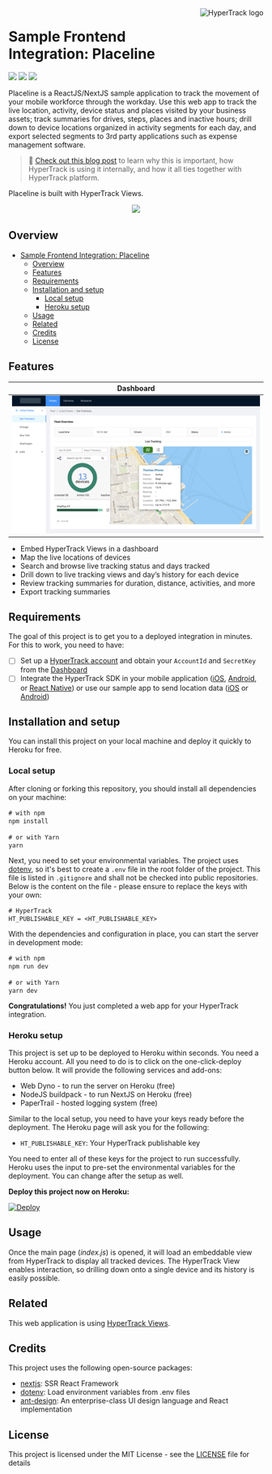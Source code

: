 <a href="https://www.hypertrack.com/">
    <img src="https://www.hypertrack.com/green.eeca143346e01b96d600.svg" alt="HyperTrack logo" title="HyperTrack" align="right" height="40" />
</a>

# Sample Frontend Integration: Placeline

![](https://img.shields.io/circleci/build/gh/hypertrack/placeline-nextjs?style=flat-square)
![](https://img.shields.io/david/hypertrack/placeline-nextjs?style=flat-square)
![](https://img.shields.io/github/license/hypertrack/placeline-nextjs?style=flat-square)

Placeline is a ReactJS/NextJS sample application to track the movement of your mobile workforce through the workday. Use this web app to track the live location, activity, device status and places visited by your business assets; track summaries for drives, steps, places and inactive hours; drill down to device locations organized in activity segments for each day, and export selected segments to 3rd party applications such as expense management software.

> 💬 [Check out this blog post](https://hypertrack.com/blog/2019/09/09/open-sourcing-placeline-a-sample-app-to-track-the-movement-history-of-your-workforce/) to learn why this is important, how HyperTrack is using it internally, and how it all ties together with HyperTrack platform.

Placeline is built with HyperTrack Views.

<p align="center">
  <img src="public/placeline.gif" />
</p>

## Overview

- [Sample Frontend Integration: Placeline](#sample-frontend-integration-placeline)
  - [Overview](#overview)
  - [Features](#features)
  - [Requirements](#requirements)
  - [Installation and setup](#installation-and-setup)
    - [Local setup](#local-setup)
    - [Heroku setup](#heroku-setup)
  - [Usage](#usage)
  - [Related](#related)
  - [Credits](#credits)
  - [License](#license)

## Features

| Dashboard                        |
| -------------------------------- |
| <img src="public/dashboard.png"> |

- Embed HyperTrack Views in a dashboard
- Map the live locations of devices
- Search and browse live tracking status and days tracked
- Drill down to live tracking views and day’s history for each device
- Review tracking summaries for duration, distance, activities, and more
- Export tracking summaries

## Requirements

The goal of this project is to get you to a deployed integration in minutes. For this to work, you need to have:

- [ ] Set up a [HyperTrack account](https://dashboard.hypertrack.com/signup) and obtain your `AccountId` and `SecretKey` from the [Dashboard](https://dashboard.hypertrack.com/)
- [ ] Integrate the HyperTrack SDK in your mobile application ([iOS](https://github.com/hypertrack/quickstart-ios), [Android](https://github.com/hypertrack/quickstart-android), or [React Native](https://github.com/hypertrack/quickstart-react-native)) or use our sample app to send location data ([iOS](https://github.com/hypertrack/live-app-ios) or [Android](https://github.com/hypertrack/live-app-android))

## Installation and setup

You can install this project on your local machine and deploy it quickly to Heroku for free.

### Local setup

After cloning or forking this repository, you should install all dependencies on your machine:

```shell
# with npm
npm install

# or with Yarn
yarn
```

Next, you need to set your environmental variables. The project uses [dotenv](https://github.com/motdotla/dotenv), so it's best to create a `.env` file in the root folder of the project. This file is listed in `.gitignore` and shall not be checked into public repositories. Below is the content on the file - please ensure to replace the keys with your own:

```shell
# HyperTrack
HT_PUBLISHABLE_KEY = <HT_PUBLISHABLE_KEY>
```

With the dependencies and configuration in place, you can start the server in development mode:

```shell
# with npm
npm run dev

# or with Yarn
yarn dev
```

**Congratulations!** You just completed a web app for your HyperTrack integration.

### Heroku setup

This project is set up to be deployed to Heroku within seconds. You need a Heroku account. All you need to do is to click on the one-click-deploy button below. It will provide the following services and add-ons:

- Web Dyno - to run the server on Heroku (free)
- NodeJS buildpack - to run NextJS on Heroku (free)
- PaperTrail - hosted logging system (free)

Similar to the local setup, you need to have your keys ready before the deployment. The Heroku page will ask you for the following:

- `HT_PUBLISHABLE_KEY`: Your HyperTrack publishable key

You need to enter all of these keys for the project to run successfully. Heroku uses the input to pre-set the environmental variables for the deployment. You can change after the setup as well.

**Deploy this project now on Heroku:**

[![Deploy](https://www.herokucdn.com/deploy/button.svg)](https://heroku.com/deploy?template=https://github.com/hypertrack/placeline-nextjs)

## Usage

Once the main page (_index.js_) is opened, it will load an embeddable view from HyperTrack to display all tracked devices. The HyperTrack View enables interaction, so drilling down onto a single device and its history is easily possible.

## Related

This web application is using [HyperTrack Views](https://docs.hypertrack.com/#guides-track-devices-with-the-api-embed-views-in-your-dashboard).

## Credits

This project uses the following open-source packages:

- [nextjs](https://github.com/zeit/next.js/): SSR React Framework
- [dotenv](https://github.com/motdotla/dotenv): Load environment variables from .env files
- [ant-design](https://github.com/ant-design/ant-design): An enterprise-class UI design language and React implementation

## License

This project is licensed under the MIT License - see the [LICENSE](LICENSE) file for details
